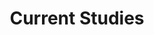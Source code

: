 ---
title: Current Studies
type: landing

sections:
  - block: collection
    id: studies
    content:
      title: Current Projects
      subtitle: ''
      text: ''
      count: 15
      filters:
        # Folders to display content from
        folders:
          - studies
        # Only show content with these tags
        tags: ""
        # Exclude content with these tags
        exclude_tags: ""
        # Which Hugo page kinds to show (https://gohugo.io/templates/section-templates/#page-kinds)
        kinds:
         # - page
      # Field to sort by, such as Date or Title
      sort_by: 'Title'
      sort_ascending: true
      # Default portfolio filter button
      # 0 corresponds to the first button below and so on
      # For example, 0 will default to showing all content as the first button below shows content with *any* tag
    design:
      # See Page Builder docs for all section customization options.
      # Choose how many columns the section has. Valid values: '1' or '2'.
      columns: '1'
      # Choose a listing view
      view: showcase
      # For Showcase view, flip alternate rows?
      flip_alt_rows: true
---
